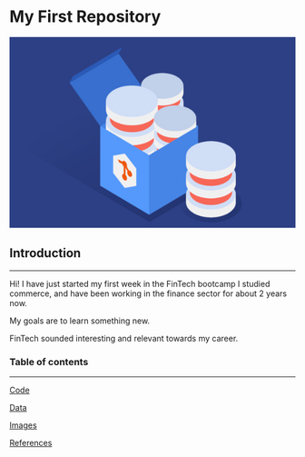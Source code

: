 # My First Repository

![Repositories](/repositories.jpg)

## Introduction
---
Hi! I have just started my first week in the FinTech bootcamp
I studied commerce, and have been working in the finance sector for about 2 years now.

My goals are to learn something new.

FinTech sounded interesting and relevant towards my career.

### Table of contents
---
[Code](/code)

[Data](/data)

[Images](/images)

[References](/references)